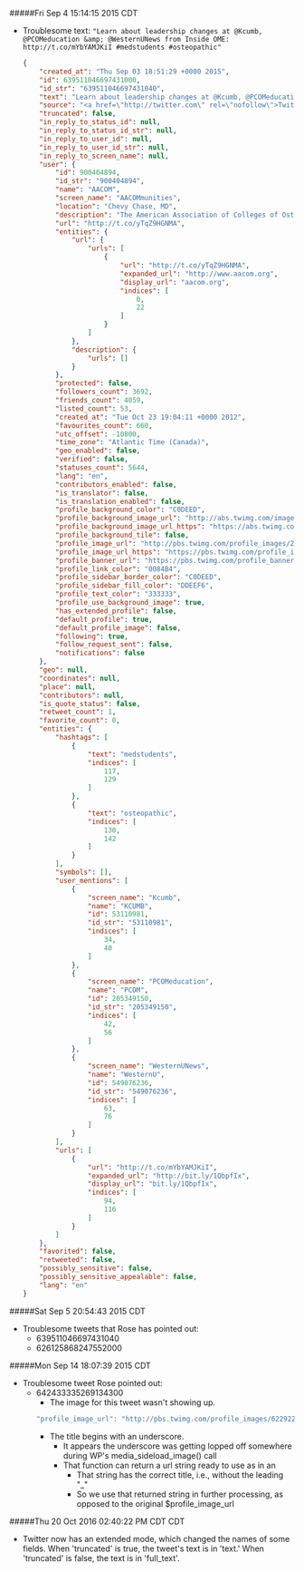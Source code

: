 #####Fri Sep  4 15:14:15 2015 CDT
* Troublesome text:
    ```"Learn about leadership changes at @Kcumb, @PCOMeducation &amp; @WesternUNews from Inside OME: http://t.co/mYbYAMJKiI #medstudents #osteopathic"```

    ```json
    { 
        "created_at": "Thu Sep 03 18:51:29 +0000 2015", 
        "id": 639511046697431000, 
        "id_str": "639511046697431040", 
        "text": "Learn about leadership changes at @Kcumb, @PCOMeducation &amp; @WesternUNews from Inside OME: http://t.co/mYbYAMJKiI #medstudents #osteopathic", 
        "source": "<a href=\"http://twitter.com\" rel=\"nofollow\">Twitter Web Client</a>", 
        "truncated": false, 
        "in_reply_to_status_id": null, 
        "in_reply_to_status_id_str": null, 
        "in_reply_to_user_id": null, 
        "in_reply_to_user_id_str": null, 
        "in_reply_to_screen_name": null, 
        "user": { 
            "id": 900404894, 
            "id_str": "900404894", 
            "name": "AACOM", 
            "screen_name": "AACOMmunities", 
            "location": "Chevy Chase, MD", 
            "description": "The American Association of Colleges of Osteopathic Medicine (AACOM) represents the administration, faculty and students of all US osteopathic medical colleges.", 
            "url": "http://t.co/yTqZ9HGNMA", 
            "entities": { 
                "url": { 
                    "urls": [ 
                        { 
                            "url": "http://t.co/yTqZ9HGNMA", 
                            "expanded_url": "http://www.aacom.org", 
                            "display_url": "aacom.org", 
                            "indices": [ 
                                0, 
                                22 
                            ] 
                        } 
                    ] 
                }, 
                "description": { 
                    "urls": [] 
                } 
            }, 
            "protected": false, 
            "followers_count": 3692, 
            "friends_count": 4059, 
            "listed_count": 53, 
            "created_at": "Tue Oct 23 19:04:11 +0000 2012", 
            "favourites_count": 660, 
            "utc_offset": -10800, 
            "time_zone": "Atlantic Time (Canada)", 
            "geo_enabled": false, 
            "verified": false, 
            "statuses_count": 5644, 
            "lang": "en", 
            "contributors_enabled": false, 
            "is_translator": false, 
            "is_translation_enabled": false, 
            "profile_background_color": "C0DEED", 
            "profile_background_image_url": "http://abs.twimg.com/images/themes/theme1/bg.png", 
            "profile_background_image_url_https": "https://abs.twimg.com/images/themes/theme1/bg.png", 
            "profile_background_tile": false, 
            "profile_image_url": "http://pbs.twimg.com/profile_images/2755673114/f2e0837db55c9eaad9fac4da972e962f_normal.gif", 
            "profile_image_url_https": "https://pbs.twimg.com/profile_images/2755673114/f2e0837db55c9eaad9fac4da972e962f_normal.gif", 
            "profile_banner_url": "https://pbs.twimg.com/profile_banners/900404894/1399490537", 
            "profile_link_color": "0084B4", 
            "profile_sidebar_border_color": "C0DEED", 
            "profile_sidebar_fill_color": "DDEEF6", 
            "profile_text_color": "333333", 
            "profile_use_background_image": true, 
            "has_extended_profile": false, 
            "default_profile": true, 
            "default_profile_image": false, 
            "following": true, 
            "follow_request_sent": false, 
            "notifications": false 
        }, 
        "geo": null, 
        "coordinates": null, 
        "place": null, 
        "contributors": null, 
        "is_quote_status": false, 
        "retweet_count": 1, 
        "favorite_count": 0, 
        "entities": { 
            "hashtags": [ 
                { 
                    "text": "medstudents", 
                    "indices": [ 
                        117, 
                        129 
                    ] 
                }, 
                { 
                    "text": "osteopathic", 
                    "indices": [ 
                        130, 
                        142 
                    ] 
                } 
            ], 
            "symbols": [], 
            "user_mentions": [ 
                { 
                    "screen_name": "Kcumb", 
                    "name": "KCUMB", 
                    "id": 53110981, 
                    "id_str": "53110981", 
                    "indices": [ 
                        34, 
                        40 
                    ] 
                }, 
                { 
                    "screen_name": "PCOMeducation", 
                    "name": "PCOM", 
                    "id": 205349150, 
                    "id_str": "205349150", 
                    "indices": [ 
                        42, 
                        56 
                    ] 
                }, 
                { 
                    "screen_name": "WesternUNews", 
                    "name": "WesternU", 
                    "id": 549076236, 
                    "id_str": "549076236", 
                    "indices": [ 
                        63, 
                        76 
                    ] 
                } 
            ], 
            "urls": [ 
                { 
                    "url": "http://t.co/mYbYAMJKiI", 
                    "expanded_url": "http://bit.ly/1QbpfIx", 
                    "display_url": "bit.ly/1QbpfIx", 
                    "indices": [ 
                        94, 
                        116 
                    ] 
                } 
            ] 
        }, 
        "favorited": false, 
        "retweeted": false, 
        "possibly_sensitive": false, 
        "possibly_sensitive_appealable": false, 
        "lang": "en" 
    }
    ```

#####Sat Sep  5 20:54:43 2015 CDT
* Troublesome tweets that Rose has pointed out:
    * 639511046697431040
    * 626125868247552000

#####Mon Sep 14 18:07:39 2015 CDT
* Troublesome tweet Rose pointed out:
    * 642433335269134300
        * The image for this tweet wasn't showing up.
        ```js
        "profile_image_url": "http://pbs.twimg.com/profile_images/622922297662435328/_tektL88_normal.jpg", 
        ```  
        * The title begins with an underscore.
            * It appears the underscore was getting lopped off somewhere during WP's media_sideload_image() call
            * That function can return a url string ready to use as in an <img src="">
                * That string has the correct title, i.e., without the leading "_"
                * So we use that returned string in further processing, as opposed to the original $profile_image_url

#####Thu 20 Oct 2016 02:40:22 PM CDT CDT
* Twitter now has an extended mode, which changed the names of some fields. 
When 'truncated' is true, the tweet's text is in 'text.' When 'truncated'
is false, the text is in 'full_text'.
